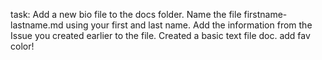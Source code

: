 task:
Add a new bio file to the docs folder. Name the file firstname-lastname.md using your first and last name.
Add the information from the Issue you created earlier to the file.
Created a basic text file doc.
add fav color!
